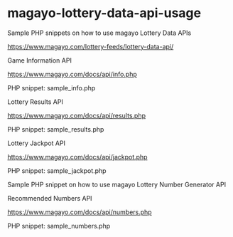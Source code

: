 # magayo-lottery-data-api-usage
Sample PHP snippets on how to use magayo Lottery Data APIs

https://www.magayo.com/lottery-feeds/lottery-data-api/

Game Information API

https://www.magayo.com/docs/api/info.php

PHP snippet: sample_info.php

Lottery Results API

https://www.magayo.com/docs/api/results.php

PHP snippet: sample_results.php

Lottery Jackpot API

https://www.magayo.com/docs/api/jackpot.php

PHP snippet: sample_jackpot.php

Sample PHP snippet on how to use magayo Lottery Number Generator API

Recommended Numbers API

https://www.magayo.com/docs/api/numbers.php

PHP snippet: sample_numbers.php
